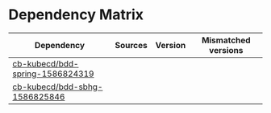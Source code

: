 # Dependency Matrix

Dependency | Sources | Version | Mismatched versions
---------- | ------- | ------- | -------------------
[cb-kubecd/bdd-spring-1586824319](https://github.com/cb-kubecd/bdd-spring-1586824319.git) |  | []() | 
[cb-kubecd/bdd-sbhg-1586825846](https://github.com/cb-kubecd/bdd-sbhg-1586825846.git) |  | []() | 
